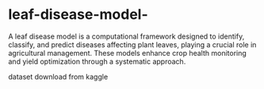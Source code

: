 # leaf-disease-model-
A leaf disease model is a computational framework designed to identify, classify, and predict diseases affecting plant leaves, playing a crucial role in agricultural management. These models enhance crop health monitoring and yield optimization through a systematic approach.  




dataset download from kaggle
